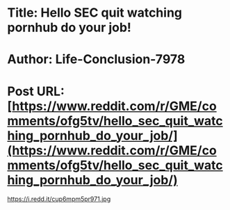 # Title: Hello SEC quit watching pornhub do your job!
# Author: Life-Conclusion-7978
# Post URL: [https://www.reddit.com/r/GME/comments/ofg5tv/hello_sec_quit_watching_pornhub_do_your_job/](https://www.reddit.com/r/GME/comments/ofg5tv/hello_sec_quit_watching_pornhub_do_your_job/)


https://i.redd.it/cup6mpm5pr971.jpg